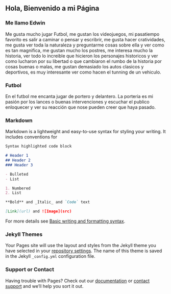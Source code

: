 ## Hola,  Bienvenido a mi  Página 
### Me llamo Edwin
Me gusta mucho jugar Futbol, me gustan los videojuegos, mi pasatiempo favorito es salir a caminar o pensar y escribrir, me gusta hacer cratividades, me gusta ver toda la naturaleza y preguntarme cosas sobre ella y ver como es tan magnifica, me gustan mucho los postres, me interesa mucho la historia, ver todo lo increible que hicieron los personajes historicos y ver como lucharon por su libertad o que cambiaron el rumbo de la historia por cosas buenas o malas, me gustan demasiado los autos clasicos y deportivos, es muy interesante ver como hacen el tunning de un vehiculo.   
### Futbol
En el futbol me encanta jugar de portero y delantero. La porteria es mi pasión por los lances o buenas intervenciones y escuchar el publico enloquecer y ver su reacción que nose pueden creer que haya pasado. 

### Markdown

Markdown is a lightweight and easy-to-use syntax for styling your writing. It includes conventions for

```markdown
Syntax highlighted code block

# Header 1
## Header 2
### Header 3

- Bulleted
- List

1. Numbered
2. List

**Bold** and _Italic_ and `Code` text

[Link](url) and ![Image](src)
```

For more details see [Basic writing and formatting syntax](https://docs.github.com/en/github/writing-on-github/getting-started-with-writing-and-formatting-on-github/basic-writing-and-formatting-syntax).

### Jekyll Themes

Your Pages site will use the layout and styles from the Jekyll theme you have selected in your [repository settings](https://github.com/EdwinAlvarado10/EdwinAlvarado10.github.io/settings/pages). The name of this theme is saved in the Jekyll `_config.yml` configuration file.

### Support or Contact

Having trouble with Pages? Check out our [documentation](https://docs.github.com/categories/github-pages-basics/) or [contact support](https://support.github.com/contact) and we’ll help you sort it out.
